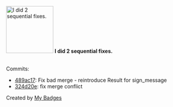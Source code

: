 <img src="https://my-badges.github.io/my-badges/fix-2.png" alt="I did 2 sequential fixes." title="I did 2 sequential fixes." width="128">
<strong>I did 2 sequential fixes.</strong>
<br><br>

Commits:

- <a href="https://github.com/Sajjon/rs_bybit/commit/489ac176a7b028e2813179f15630e19d547e15e7">489ac17</a>: Fix bad merge - reintroduce Result for sign_message
- <a href="https://github.com/Sajjon/rs_bybit/commit/324d20e4b98c47595c5285f068816e1fa423ebbf">324d20e</a>: fix merge conflict


Created by <a href="https://github.com/my-badges/my-badges">My Badges</a>
